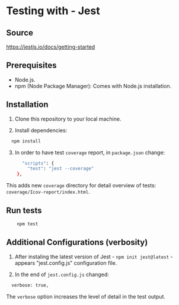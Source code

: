 # Testing with - Jest

## Source 

https://jestjs.io/docs/getting-started

## Prerequisites

- Node.js.
- npm (Node Package Manager): Comes with Node.js installation.

## Installation

1. Clone this repository to your local machine.

2. Install dependencies:

```bash
  npm install
```
3. In order to have test `coverage` report, in `package.json` change:

  ```bash
        "scripts": {
          "test": "jest --coverage"
      },
  ```

 This adds new `coverage` directory for detail overview of tests: `coverage/Icov-report/index.html`.

## Run tests

  ```bash
      npm test
  ```

## Additional Configurations (verbosity)

 1. After instaling the latest version of Jest - `npm init jest@latest` - appears "jest.config.js" configuration file.

 2. In the end of `jest.config.js` changed:

  ```bash
    verbose: true,
  ```

The `verbose` option increases the level of detail in the test output.
